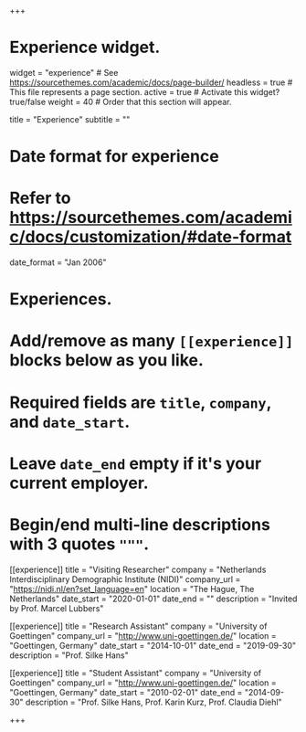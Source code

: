 +++
# Experience widget.
widget = "experience"  # See https://sourcethemes.com/academic/docs/page-builder/
headless = true  # This file represents a page section.
active = true  # Activate this widget? true/false
weight = 40  # Order that this section will appear.

title = "Experience"
subtitle = ""

# Date format for experience
#   Refer to https://sourcethemes.com/academic/docs/customization/#date-format
date_format = "Jan 2006"

# Experiences.
#   Add/remove as many `[[experience]]` blocks below as you like.
#   Required fields are `title`, `company`, and `date_start`.
#   Leave `date_end` empty if it's your current employer.
#   Begin/end multi-line descriptions with 3 quotes `"""`.
[[experience]]
  title = "Visiting Researcher"
  company = "Netherlands Interdisciplinary Demographic Institute (NIDI)"
  company_url = "https://nidi.nl/en?set_language=en"
  location = "The Hague, The Netherlands"
  date_start = "2020-01-01"
  date_end = ""
  description = "Invited by Prof. Marcel Lubbers"

[[experience]]
  title = "Research Assistant"
  company = "University of Goettingen"
  company_url = "http://www.uni-goettingen.de/"
  location = "Goettingen, Germany"
  date_start = "2014-10-01"
  date_end = "2019-09-30"
  description = "Prof. Silke Hans"
  
[[experience]]
  title = "Student Assistant"
  company = "University of Goettingen"
  company_url = "http://www.uni-goettingen.de/"
  location = "Goettingen, Germany"
  date_start = "2010-02-01"
  date_end = "2014-09-30"
  description = "Prof. Silke Hans, Prof. Karin Kurz, Prof. Claudia Diehl"

+++
